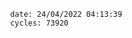 

                date: 24/04/2022 04:13:39
                cycles: 73920

                         